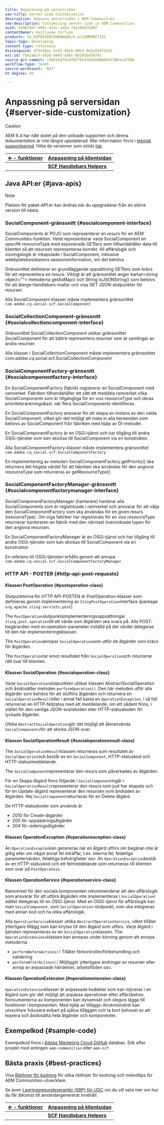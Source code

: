 ```yaml
---
title: Anpassning på serversidan
seo-title: Server-side Customization
description: Anpassa serversidan i AEM Communities
seo-description: Customizing server-side in AEM Communities
uuid: 5e9bc6bf-69dc-414c-a4bd-74a104d7bd8f
contentOwner: Guillaume Carlino
products: SG_EXPERIENCEMANAGER/6.4/COMMUNITIES
topic-tags: developing
content-type: reference
discoiquuid: df5416ec-5c63-481b-99ed-9e5a91df2432
exl-id: fbe2a617-e926-4842-a3bc-8d193bd367dc
source-git-commit: c5b816d74c6f02f85476d16868844f39b4c47996
workflow-type: tm+mt
source-wordcount: '927'
ht-degree: 0%

---
```


# Anpassning på serversidan {#server-side-customization}

>[!CAUTION]
>
>AEM 6.4 har nått slutet på den utökade supporten och denna dokumentation är inte längre uppdaterad. Mer information finns i [teknisk supportperiod](https://helpx.adobe.com/support/programs/eol-matrix.html). Hitta de versioner som stöds [här](https://experienceleague.adobe.com/docs/).

| **[⇐ - funktioner](essentials.md)** | **[Anpassning på klientsidan](client-customize.md)** |
|---|---|
|  | **[SCF Handlebars Helpers](handlebars-helpers.md)** |

## Java API:er {#java-apis}

>[!NOTE]
>
>Platsen för paket-API:er kan ändras när du uppgraderar från en större version till nästa.

### SocialComponent-gränssnitt {#socialcomponent-interface}

SocialComponents är POJO som representerar en resurs för en AEM Communities-funktion. Helst representerar varje SocialComponent en specifik resourceType med exponerade GETters som tillhandahåller data till klienten så att resursen representeras korrekt. All affärslogik och visningslogik är inkapslade i SocialComponent, inklusive webbplatsbesökarens sessionsinformation, om det behövs.

Gränssnittet definierar en grundläggande uppsättning GETters som krävs för att representera en resurs. Viktigt är att gränssnittet anger kartan&lt;string object=&quot;&quot;> metoderna getAsMap() och String toJSONString() som behövs för att återge Handlebars-mallar och visa GET JSON-slutpunkter för resurser.

Alla SocialComponent-klasser måste implementera gränssnittet `com.adobe.cq.social.scf.SocialComponent`

### SocialCollectionComponent-gränssnitt {#socialcollectioncomponent-interface}

Gränssnittet SocialCollectionComponent utökar gränssnittet SocialComponent för att bättre representera resurser som är samlingar av andra resurser.

Alla klasser i SocialCollectionComponent måste implementera gränssnittet com.adobe.cq.social.scf.SocialCollectionComponent

### SocialComponentFactory-gränssnitt {#socialcomponentfactory-interface}

En SocialComponentFactory (fabrik) registrerar en SocialComponent med ramverket. Fabriken tillhandahåller ett sätt att meddela ramverket vilka SocialComponents som är tillgängliga för en viss resourceType och deras prioritetsranknings&amp;ast. när flera SocialComponents identifieras.

En SocialComponentFactory ansvarar för att skapa en instans av den valda SocialComponent, vilket gör det möjligt att mata in alla beroenden som behövs av SocialComponent från fabriken med hjälp av DI-metoder.

En SocialComponentFactory är en OSGi-tjänst och har tillgång till andra OSGi-tjänster som kan skickas till SocialComponent via en konstruktor.

Alla SocialComponentFactory-klasser måste implementera gränssnittet `com.adobe.cq.social.scf.SocialComponentFactory`

En implementering av metoden SocialComponentFactory.getPriority() ska returnera det högsta värdet för att fabriken ska användas för den angivna resourceType som returneras av getResourceType().

### SocialComponentFactoryManager-gränssnitt {#socialcomponentfactorymanager-interface}

SocialComponentFactoryManager (hanterare) hanterar alla SocialComponents som är registrerade i ramverket och ansvarar för att välja den SocialComponentFactory som ska användas för en given resurs (resourceType). Om inga fabriker har registrerats för en viss resourceType returnerar hanteraren en fabrik med den närmast överordnade typen för den angivna resursen.

En SocialComponentFactoryManager är en OSGi-tjänst och har tillgång till andra OSGi-tjänster som kan skickas till SocialComponent via en konstruktor.

En referens till OSGi-tjänsten erhålls genom att anropa `com.adobe.cq.social.scf.SocialComponentFactoryManager`

### HTTP API - POSTER {#http-api-post-requests}

#### Klassen PostOperation {#postoperation-class}

Slutpunkterna för HTTP API-POSTEN är PostOperation-klasser som definieras genom implementering av `SlingPostOperation`interface (package `org.apache.sling.servlets.post`).

The `PostOperation`slutpunktsimplementeringsuppsättningar `sling.post.operation`till ett värde som åtgärden ska svara på. Alla POST-begäranden med en:operation-parameter inställd på det värdet delegeras till den här implementeringsklassen.

The `PostOperation`anropar `SocialOperation`som utför de åtgärder som krävs för åtgärden.

The `PostOperation`tar emot resultatet från `SocialOperation`och returnerar rätt svar till klienten.

#### Klassen SocialOperation {#socialoperation-class}

Varje `SocialOperation`slutpunkten utökar klassen AbstractSocialOperation och åsidosätter metoden `performOperation().`Den här metoden utför alla åtgärder som behövs för att slutföra åtgärden och returnera en `SocialOperationResult`eller i annat fall kasta en `OperationException`, i så fall returneras en HTTP-felstatus med ett meddelande, om ett sådant finns, i stället för den vanliga JSON-svarskoden eller HTTP-statuskoden för lyckade åtgärder.

Utöka `AbstractSocialOperation`gör det möjligt att återanvända `SocialComponents`för att skicka JSON-svar.

#### Klassen SocialOperationResult {#socialoperationresult-class}

The `SocialOperationResult`klassen returneras som resultatet av `SocialOperation`och består av en `SocialComponent`, HTTP-statuskod och HTTP-statusmeddelande.

The `SocialComponent`representerar den resurs som påverkades av åtgärden.

För en Skapa-åtgärd finns följande i `SocialComponent`ingår i `SocialOperationResult`representerar den resurs som just har skapats och för en Update-åtgärd representerar den resursen som ändrades av åtgärden. Nej `SocialComponent`returneras för en Delete-åtgärd.

De HTTP-statuskoder som används är

* 2010 för Create-åtgärder
* 200 för uppdateringsåtgärder
* 204 för raderingsåtgärder

#### Klassen OperationException {#operationexception-class}

An `OperationExcepton`kan genereras när en åtgärd utförs om begäran inte är giltig eller om något annat fel inträffar, t.ex. interna fel, felaktiga parametervärden, felaktiga behörigheter osv. An `OperationException`består av en HTTP-statuskod och ett felmeddelande som returneras till klienten som svar på `PostOperatoin`.

#### Klassen OperationService {#operationservice-class}

Ramverket för den sociala komponenten rekommenderar att den affärslogik som ansvarar för att utföra åtgärden inte implementeras i `SocialOperation`i stället delegeras till en OSGi-tjänst. Med en OSGi-tjänst för affärslogik kan man `SocialComponent`, som `SocialOperation`-slutpunkt, som ska integreras med annan kod och ha olika affärslogik.

Alla `OperationService`klasser utöka `AbstractOperationService`, vilket tillåter ytterligare tillägg som kan knytas till den åtgärd som utförs. Varje åtgärd i tjänsten representeras av en `SocialOperation`klassen. The `OperationExtensions`klassen kan anropas under körning genom att anropa metoderna

* `performBeforeActions()`
Tillåter förkontroller/förbehandling och validering
* `performAfterActions()`
Möjliggör ytterligare ändringar av resurser eller anrop av anpassade händelser, arbetsflöden osv.

#### Klassen OperationExtension {#operationextension-class}

`OperationExtension`klasser är anpassade koddelar som kan injiceras i en åtgärd som gör det möjligt att anpassa operationer efter affärsbehov. Konsumenterna av komponenten kan dynamiskt och stegvis lägga till funktioner i komponenten. Med hjälp av tilläggs-/krokmönstret kan utvecklare fokusera enbart på själva tilläggen och ta bort behovet av att kopiera och åsidosätta hela åtgärder och komponenter.

## Exempelkod {#sample-code}

Exempelkod finns i [Adobe Marketing Cloud GitHub](https://github.com/Adobe-Marketing-Cloud) databas. Sök efter projekt med antingen `aem-communities` eller `aem-scf`.

## Bästa praxis {#best-practices}

Visa [Riktlinjer för kodning](code-guide.md) för olika riktlinjer för kodning och metodtips för AEM Communities-utvecklare.

Se även [Lagringsresursleverantör (SRP) för UGC](srp.md) om du vill veta mer om hur du får åtkomst till användargenererat innehåll.

| **[⇐ - funktioner](essentials.md)** | **[Anpassning på klientsidan](client-customize.md)** |
|---|---|
|  | **[SCF Handlebars Helpers](handlebars-helpers.md)** |
